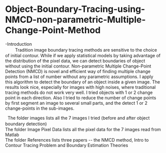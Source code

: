 # Object-Boundary-Tracing-using-NMCD-non-parametric-Multiple-Change-Point-Method
-Introduction                                                                                                                             
　　
 Tradition image boundary tracing methods are sensitive to the choice of initial contour. While if we apply statistical models by taking advantage of the distribution of the pixel data, we can detect boundaries of object without using the initial contour. Non-parametric Multiple Change-Point Detection (NMCD) is novel and efficient way of finding multiple change points from a list of number without any parametric assumptions. I apply this algorithm to detect the boundary of an object inside a given image. The results look nice, especially for images with high noises, where traditional tracing methods do not work very well. I tried objects with 1 or 2 change point in each direction. Also I tried to reduce the number of change points by first segment an image to several small parts, and the detect 1 or 2 change-points in the sub-images.


   
The folder images lists all the 7 images I tried (before and after object boundary detection)   　　                                    
The folder Image Pixel Data lists all the pixel data for the 7 images read from Matlab                                                     
The folder References lists three papers -- the NMCD method, Intro to Contour Tracing Problem and Boundary Estimation Theories
